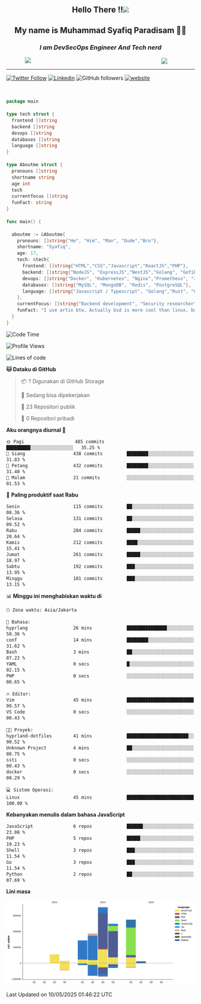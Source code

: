 <h2 align="center">

Hello There !!<img src="https://media.giphy.com/media/12oufCB0MyZ1Go/giphy.gif" width="50"></h2>

<h2 align="center">My name is Muhammad Syafiq Paradisam 👋👋</h2>

<h3 align="center"><em>I am DevSecOps Engineer And Tech nerd
</em></h3>

<img align="left" style="margin-left: 50px" src="https://static.zerochan.net/Alina.Clover.1024.4345060.webp" width="315"/>

<img align="center" style="margin-left: 50px" src="https://i.pinimg.com/736x/69/82/aa/6982aafd816ea48f48d0639c7797915c.jpg" width=250/>

<hr/>

[![Twitter Follow](https://img.shields.io/twitter/follow/misteranmol?label=Follow)](https://x.com/FikkzOutfit)
[![Linkedin](https://img.shields.io/badge/-syafiq-blue?style=square&logo=Linkedin&logoColor=white&link=https://www.linkedin.com/in/syafiq-paradisam/)](https://id.linkedin.com/in/syafiq-paradisam-b72749258)
![GitHub followers](https://img.shields.io/github/followers/syafiqparadisam?label=Follower&style=social)
[![website](https://img.shields.io/badge/Website-46a2f1.svg?&style=flat-square&logo=Google-Chrome&logoColor=white&link=https://anmolsingh.me/)](https://syafiq-paradisam.my.id)

<br/>

```go
package main

type tech struct {
  frontend []string
  backend []string
  devops []string
  databases []string
  language []string
}

type Aboutme struct {
  pronouns []string
  shortname string
  age int
  tech
  currentfocus []string
  funFact: string
}

func main() {

  aboutme := &Aboutme{
    pronouns: []string{"He", "Him", "Man", "Dude","Bro"},
    shortname: "Syafiq",
    age: 17,
    tech: &tech{
      frontend: []string{"HTML","CSS","Javascript","ReactJS","PHP"},
      backend: []string{"NodeJS", "ExpressJS","NestJS","Golang", "Gofiber", "Actixweb", "PHP", "Laravel", "Flask"},
      devops: []string{"Docker", "Kubernetes", "Nginx","Prometheus", "Jaeger", "Grafana", "Linux", "CI / CD"},
      databases: []string{"MySQL", "MongoDB", "Redis", "PostgreSQL"},
      language: []string{"Javascript / Typescript", "Golang","Rust", "C", "PHP","C++"}
    },
    currentFocus: []string{"Backend development", "Security researcher", "Blue team security","DevSecOps engineer"},
    funFact: "I use artix btw, Actually bsd is more cool than linux, but i can't use it because software issue, I am weaboo but not too much"
  }
}

```

<!--START_SECTION:waka-->
![Code Time](http://img.shields.io/badge/Code%20Time-309%20hrs%2029%20mins-blue)

![Profile Views](http://img.shields.io/badge/Profil%20dilihat-0-blue)

![Lines of code](https://img.shields.io/badge/Sejak%20Hello%20World%20aku%20telah%20menulis-1.3%20million%20baris%20kode-blue)

**🐱 Dataku di GitHub** 

> 📦 ? Digunakan di GitHub Storage 
 > 
> 💼 Sedang bisa dipekerjakan
 > 
> 📜 23 Repositori publik 
 > 
> 🔑 0 Repositori pribadi 
 > 
**Aku orangnya diurnal 🐤** 

```text
🌞 Pagi                   485 commits         █████████░░░░░░░░░░░░░░░░   35.25 % 
🌆 Siang                  438 commits         ████████░░░░░░░░░░░░░░░░░   31.83 % 
🌃 Petang                 432 commits         ████████░░░░░░░░░░░░░░░░░   31.40 % 
🌙 Malam                  21 commits          ░░░░░░░░░░░░░░░░░░░░░░░░░   01.53 % 
```
📅 **Paling produktif saat Rabu** 

```text
Senin                    115 commits         ██░░░░░░░░░░░░░░░░░░░░░░░   08.36 % 
Selasa                   131 commits         ██░░░░░░░░░░░░░░░░░░░░░░░   09.52 % 
Rabu                     284 commits         █████░░░░░░░░░░░░░░░░░░░░   20.64 % 
Kamis                    212 commits         ████░░░░░░░░░░░░░░░░░░░░░   15.41 % 
Jumat                    261 commits         █████░░░░░░░░░░░░░░░░░░░░   18.97 % 
Sabtu                    192 commits         ███░░░░░░░░░░░░░░░░░░░░░░   13.95 % 
Minggu                   181 commits         ███░░░░░░░░░░░░░░░░░░░░░░   13.15 % 
```


📊 **Minggu ini menghabiskan waktu di** 

```text
🕑︎ Zona waktu: Asia/Jakarta

💬 Bahasa: 
hyprlang                 26 mins             ███████████████░░░░░░░░░░   58.36 % 
conf                     14 mins             ████████░░░░░░░░░░░░░░░░░   31.62 % 
Bash                     3 mins              ██░░░░░░░░░░░░░░░░░░░░░░░   07.22 % 
YAML                     0 secs              █░░░░░░░░░░░░░░░░░░░░░░░░   02.15 % 
PHP                      0 secs              ░░░░░░░░░░░░░░░░░░░░░░░░░   00.65 % 

🔥 Editor: 
Vim                      45 mins             █████████████████████████   99.57 % 
VS Code                  0 secs              ░░░░░░░░░░░░░░░░░░░░░░░░░   00.43 % 

🐱‍💻 Proyek: 
hyprland-dotfiles        41 mins             ███████████████████████░░   90.52 % 
Unknown Project          4 mins              ██░░░░░░░░░░░░░░░░░░░░░░░   08.75 % 
ssti                     0 secs              ░░░░░░░░░░░░░░░░░░░░░░░░░   00.43 % 
docker                   0 secs              ░░░░░░░░░░░░░░░░░░░░░░░░░   00.29 % 

💻 Sistem Operasi: 
Linux                    45 mins             █████████████████████████   100.00 % 
```

**Kebanyakan menulis dalam bahasa JavaScript** 

```text
JavaScript               6 repos             ██████░░░░░░░░░░░░░░░░░░░   23.08 % 
PHP                      5 repos             █████░░░░░░░░░░░░░░░░░░░░   19.23 % 
Shell                    3 repos             ███░░░░░░░░░░░░░░░░░░░░░░   11.54 % 
Go                       3 repos             ███░░░░░░░░░░░░░░░░░░░░░░   11.54 % 
Python                   2 repos             ██░░░░░░░░░░░░░░░░░░░░░░░   07.69 % 
```



**Lini masa**

![Lines of Code chart](https://raw.githubusercontent.com/syafiqparadisam/syafiqparadisam/master/assets/bar_graph.png)


 Last Updated on 10/05/2025 01:46:22 UTC
<!--END_SECTION:waka-->
